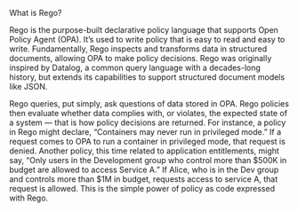 
What is Rego? 

Rego is the purpose-built declarative policy language that supports Open Policy Agent (OPA). It’s used to write policy that is easy to read and easy to write. Fundamentally, Rego inspects and transforms data in structured documents, allowing OPA to make policy decisions. Rego was originally inspired by Datalog, a common query language with a decades-long history, but extends its capabilities to support structured document models like JSON. 

Rego queries, put simply, ask questions of data stored in OPA. Rego policies then evaluate whether data complies with, or violates, the expected state of a system — that is how policy decisions are returned. For instance, a policy in Rego might declare, “Containers may never run in privileged mode.” If a request comes to OPA to run a container in privileged mode, that request is denied. Another policy, this time related to application entitlements, might say, “Only users in the Development group who control more than $500K in budget are allowed to access Service A.” If Alice, who is in the Dev group and controls more than $1M in budget, requests access to service A, that request is allowed. This is the simple power of policy as code expressed with Rego.  